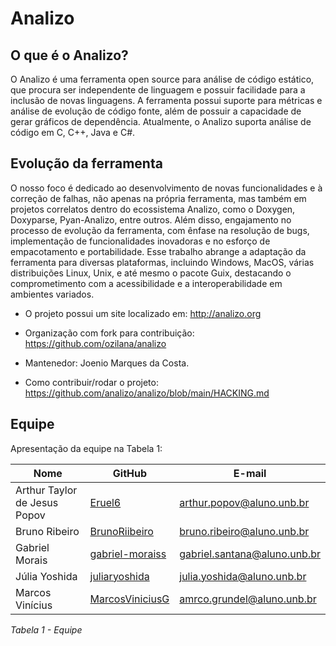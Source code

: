 # Analizo

## O que é o Analizo?

O Analizo é uma ferramenta open source para análise de código estático, que procura ser independente de linguagem e possuir facilidade para a inclusão de novas linguagens. A ferramenta possui suporte para métricas e análise de evolução de código fonte, além de possuir a capacidade de gerar gráficos de dependência. Atualmente, o Analizo suporta análise de código em C, C++, Java e C#.

## Evolução da ferramenta

O nosso foco é dedicado ao desenvolvimento de novas funcionalidades e à correção de falhas, não apenas na própria ferramenta, mas também em projetos correlatos dentro do ecossistema Analizo, como o Doxygen, Doxyparse, Pyan-Analizo, entre outros. Além disso, engajamento no processo de evolução da ferramenta, com ênfase na resolução de bugs, implementação de funcionalidades inovadoras e no esforço de empacotamento e portabilidade. Esse trabalho abrange a adaptação da ferramenta para diversas plataformas, incluindo Windows, MacOS, várias distribuições Linux, Unix, e até mesmo o pacote Guix, destacando o comprometimento com a acessibilidade e a interoperabilidade em ambientes variados.

- O projeto possui um site localizado em: http://analizo.org

- Organização com fork para contribuição: https://github.com/ozilana/analizo

- Mantenedor: Joenio Marques da Costa.

- Como contribuir/rodar o projeto: https://github.com/analizo/analizo/blob/main/HACKING.md

## Equipe

Apresentação da equipe na Tabela 1:

| Nome | GitHub | E-mail | 
|-----|-----|-----|
| Arthur Taylor de Jesus Popov | [Eruel6](https://github.com/Eruel6) | arthur.popov@aluno.unb.br |
| Bruno Ribeiro | [BrunoRiibeiro](https://github.com/BrunoRiibeiro) | bruno.ribeiro@aluno.unb.br |
| Gabriel Morais | [gabriel-moraiss](https://github.com/gabriel-moraiss) | gabriel.santana@aluno.unb.br 
| Júlia Yoshida | [juliaryoshida](https://github.com/juliaryoshida) | julia.yoshida@aluno.unb.br |
| Marcos Vinícius | [MarcosViniciusG](https://github.com/MarcosViniciusG)| amrco.grundel@aluno.unb.br |

*Tabela 1 - Equipe*
